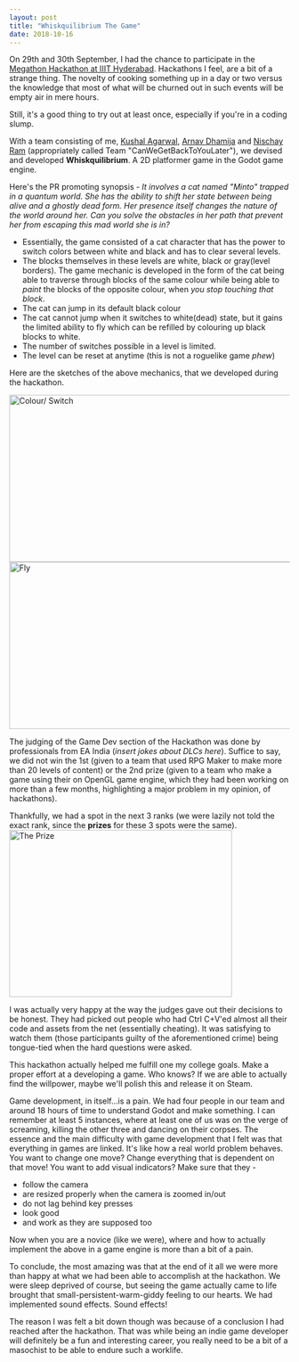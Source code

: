 ```yaml
---
layout: post
title: "Whiskquilibrium The Game"
date: 2018-10-16
---
```


On 29th and 30th September, I had the chance to participate in the [Megathon Hackathon at IIIT Hyderabad](https://megathon.in/).
Hackathons I feel, are a bit of a strange thing. The novelty of cooking something up in a day or two versus the knowledge that most of what will be churned out in such events will be empty air in mere hours.

Still, it's a good thing to try out at least once, especially if you're in a coding slump.

With a team consisting of me, [Kushal Agarwal](https://github.com/legobridge), [Arnav Dhamija](https://github.com/shortstheory) and [Nischay Ram](https://github.com/Nischay-Pro) (appropriately called Team "CanWeGetBackToYouLater"), we devised and developed **Whiskquilibrium**. A 2D platformer game in the Godot game engine.

Here's the PR promoting synopsis - *It involves a cat named "Minto" trapped in a quantum world. She has the ability to shift her state between being alive and a ghostly dead form. Her presence itself changes the nature of the world around her. Can you solve the obstacles in her path that prevent her from escaping this mad world she is in?*

* Essentially, the game consisted of a cat character that has the power to switch colors between white and black and has to clear several levels.
* The blocks themselves in these levels are white, black or gray(level borders). The game mechanic is developed in the form of the cat being able to traverse through blocks of the same colour while being able to *paint* the blocks of the opposite colour, when *you stop touching that block*.
* The cat can jump in its default black colour
* The cat cannot jump when it switches to white(dead) state, but it gains the limited ability to fly which can be refilled by colouring up black blocks to white.
* The number of switches possible in a level is limited.
* The level can be reset at anytime (this is not a roguelike game *phew*)

Here are the sketches of the above mechanics, that we developed during the hackathon.

<img src="{{site.url}}/images/whiskquilibrium/tes1.gif" width="600" height="300" alt = "Colour/ Switch">
<img src="{{site.url}}/images/whiskquilibrium/tes2.gif" width="600" height="300" alt = "Fly">

The judging of the Game Dev section of the Hackathon was done by professionals from EA India (*insert jokes about DLCs here*).
Suffice to say, we did not win the 1st (given to a team that used RPG Maker to make more than 20 levels of content) or the 2nd prize (given to a team who make a game using their on OpenGL game engine, which they had been working on more than a few months, highlighting a major problem in my opinion, of hackathons).

Thankfully, we had a spot in the next 3 ranks (we were lazily not told the exact rank, since the **prizes** for these 3 spots were the same).
<img src="https://i.imgur.com/Jn5q0K1.jpg" width="400" height="300" alt = "The Prize">

I was actually very happy at the way the judges gave out their decisions to be honest. They had picked out people who had Ctrl C+V'ed almost all their code and assets from the net (essentially cheating). It was satisfying to watch them (those participants guilty of the aforementioned crime) being tongue-tied when the hard questions were asked.

This hackathon actually helped me fulfill one my college goals. Make a proper effort at a developing a game. Who knows? If we are able to actually find the willpower, maybe we'll polish this and release it on Steam.

Game development, in itself...is a pain. We had four people in our team and around 18 hours of time to understand Godot and make something. I can remember at least 5 instances, where at least one of us was on the verge of screaming, killing the other three and dancing on their corpses. The essence and the main difficulty with game development that I felt was that everything in games are linked. It's like how a real world problem behaves.
You want to change one move? Change everything that is dependent on that move!
You want to add visual indicators? Make sure that they -
* follow the camera
* are resized properly when the camera is zoomed in/out
* do not lag behind key presses
* look good
* and work as they are supposed too

Now when you are a novice (like we were), where and how to actually implement the above in a game engine is more than a bit of a pain.

To conclude, the most amazing was that at the end of it all we were more than happy at what we had been able to accomplish at the hackathon. We were sleep deprived of course, but seeing the game actually came to life brought that small-persistent-warm-giddy feeling to our hearts. We had implemented sound effects. Sound effects!

The reason I was felt a bit down though was because of a conclusion I had reached after the hackathon. That was while being an indie game developer will definitely be a fun and interesting career, you really need to be a bit of a masochist to be able to endure such a worklife.
